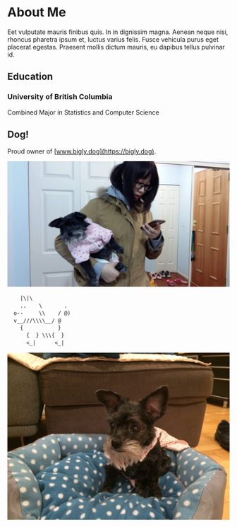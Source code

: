 # About Me

Eet vulputate mauris finibus quis. In in dignissim magna. Aenean neque nisi, rhoncus pharetra ipsum et, luctus varius felis. Fusce vehicula purus eget placerat egestas. Praesent mollis dictum mauris, eu dapibus tellus pulvinar id.


## Education

### University of British Columbia

Combined Major in Statistics and Computer Science

## Dog!

Proud owner of [www.bigly.dog](https://bigly.dog).

![me with dog.jpg](https://github.com/ms-jpq/simple-markdown-showcase/raw/master/assets/dog_pic.jpg)

```txt
    |\|\
    ..    \       .
  o--     \\    / @)
  v__///\\\\__/ @
    {           }
      {  } \\\{  }
      <_|      <_|
```

![dog with cape.jpg](https://github.com/ms-jpq/simple-markdown-showcase/raw/master/assets/super_dog.jpg)
